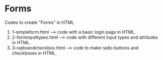 # Forms
Codes to create "Forms" in HTML
 1) 1-simpleform.html --> code with a basic login page in HTML.
 2) 2-forminputtypes.html --> code with different input types and attrbutes in HTML.
 3) 3-radioandcheckbox.html --> code to make radio buttons and checkboxes in HTML.
